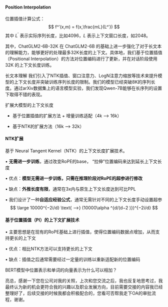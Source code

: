 #### Position Interpolation

位置插值计算公式：
$$
f^′(x,m) = f(x,\frac{mL}{L^′})
$$
其中 $L^′$ 表示实际序列长度，比如4096，$L$ 表示上下文窗口长度，如2048。





其中，ChatGLM2-6B-32K 在 ChatGLM2-6B 的基础上进一步强化了对于长文本的理解能力，能够更好的处理最多32K长度的上下文。具体地，我们基于位置插值（Positional Interpolation）的方法对位置编码进行了更新，并在对话阶段使用 32K 的上下文长度训练。 

长文本理解
我们引入了NTK插值、窗口注意力、LogN注意力缩放等技术来提升模型的上下文长度并突破训练序列长度的限制。我们的模型已经突破8K的序列长度。通过arXiv数据集上的语言模型实验，我们发现Qwen-7B能够在长序列的设置下取得不错的表现。





扩展大模型的上下文长度

- 基于位置插值的扩展方法 + 增量训练适配（4k ——> 16k）

- 基于NTK的扩展方法（16k ——> 32k）

  

#### NTK扩展

基于 Neural Tangent Kernel（NTK）的上下文长度扩展技术。

• **无需进一步训练**，通过改变RoPE的base， “拉伸”位置编码来达到延长上下文长度

• 优点：**模型无需进一步训练，只需在推理阶段对RoPE的超参进行修改**

• 缺点：**外推长度有限**，通常在3x内与原生上下文长度达到可比PPL

• 我们设计了一种**自适应经验公式**，通常无需针对不同的上下文长度手动设置超参
$$
\large 10000^{−2i/d} \text{ ——>} (10000\alpha ^{d/(d−2 )})^{−2i/d}
$$

#### 基于位置插值（PI）的上下文扩展技术

• 主要思想是在现有的RoPE基础上进行插值，使得位置编码数据点增加，从而支持更长的上下文

• 优点：相比NTK方法可以支持更长的上下文

• 缺点：插值之后通常需要经过一定量的训练以重新适配新的位置编码









BERT模型中位置表示和单词的向量表示为什么可以相加？





亮总，感谢一下您在公司对我的关照，上次和您交流之后，我也反复地思考过，我最终认为新的机会更符合我的兴趣以及职业发展方向，目前需要交接的内容我已经整理好了，后续交接的时候我都会积极配合的，您看可否帮我走下OA的审批流程，谢谢。

